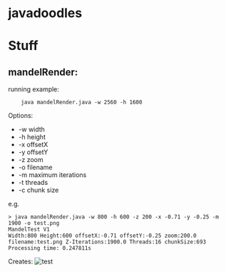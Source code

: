 # javadoodles

# Stuff

## mandelRender:
  running example:
```
    java mandelRender.java -w 2560 -h 1600
```
  Options:
  - -w width
  - -h height
  - -x offsetX
  - -y offsetY
  - -z zoom
  - -o filename
  - -m maximum iterations
  - -t threads
  - -c chunk size

e.g.
```
> java mandelRender.java -w 800 -h 600 -z 200 -x -0.71 -y -0.25 -m 1900 -o test.png
MandelTest V1
Width:800 Height:600 offsetX:-0.71 offsetY:-0.25 zoom:200.0 filename:test.png Z-Iterations:1900.0 Threads:16 chunkSize:693
Processing time: 0.247811s
```
Creates:
![test](https://github.com/user-attachments/assets/8fa5d845-7231-4bee-a00d-b5f68b9c2a00)

